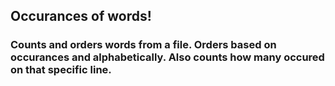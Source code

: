## Occurances of words!

### Counts and orders words from a file. Orders based on occurances and alphabetically. Also counts how many occured on that specific line.